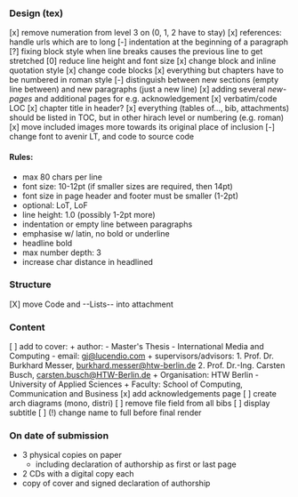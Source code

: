
### Design (tex)

[x]   remove numeration from level 3 on (0, 1, 2 have to stay)
[x]   references: handle urls which are to long
[-]   indentation at the beginning of a paragraph
[?]   fixing block style when line breaks causes the previous line to get stretched
[0]   reduce line height and font size
[x]   change block and inline quotation style
[x]   change code blocks
[x]   everything but chapters have to be numbered in roman style
[-]   distinguish between new sections (empty line between) and new paragraphs (just a new line)
[x]   adding several *new-pages* and additional pages for e.g. acknowledgement 
[x]   verbatim/code LOC
[x]   chapter title in header?
[x]   everything (tables of..., bib, attachments) should be listed in TOC, but in other hirach level
      or numbering (e.g. roman)
[x]   move included images more towards its original place of inclusion
[-]   change font to avenir LT, and code to source code


#### Rules:
+   max 80 chars per line
+   font size: 10-12pt (if smaller sizes are required, then 14pt)
+   font size in page header and footer must be smaller (1-2pt)
+   optional: LoT, LoF
+   line height: 1.0 (possibly 1-2pt more)
+   indentation or empty line between paragraphs
+   emphasise w/ latin, no bold or underline
+   headline bold
+   max number depth: 3
+   increase char distance in headlined 
     
     
### Structure

[X]   move Code and --Lists-- into attachment


### Content

[ ]   add to cover:
      +  author:
             -   Master's Thesis - International Media and Computing
             -   email: gj@lucendio.com
      +  supervisors/advisors:
             1.  Prof. Dr. Burkhard Messer, burkhard.messer@htw-berlin.de
             2.  Prof. Dr.-Ing. Carsten Busch, carsten.busch@HTW-Berlin.de
      +  Organisation: HTW Berlin - University of Applied Sciences
      +  Faculty: School of Computing, Communication and Business
[x]   add acknowledgements page
[ ]   create arch diagrams (mono, distri)
[ ]   remove file field from all bibs
[ ]   display subtitle
[ ]   (!) change name to full before final render 


### On date of submission

+   3 physical copies on paper
    -   including declaration of authorship as first or last page
+   2 CDs with a digital copy each
+   copy of cover and signed declaration of authorship
